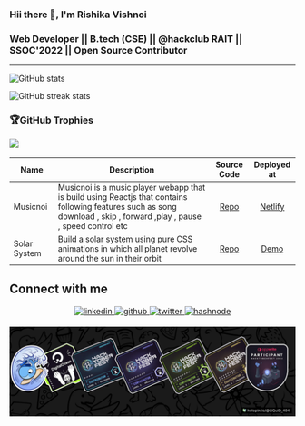   

### Hii there 👋, I'm  Rishika Vishnoi 
   
   
### Web Developer || B.tech (CSE) ||  @hackclub RAIT || SSOC'2022 || Open Source Contributor
 
 
---



<!-- 
![](https://github-readme-stats.vercel.app/api/top-langs/?username=rishikavishnoi&theme=radical&hide_border=false&include_all_commits=false&count_private=false&layout=compact)

 -->
![GitHub stats](https://github-readme-stats.vercel.app/api?username=rishikavishnoi&show_icons=true&theme=tokyonight)  






![GitHub streak stats](https://github-readme-streak-stats.herokuapp.com/?user=rishikavishnoi&theme=tokyonight)  

 
 ### 🏆GitHub Trophies
![](https://github-profile-trophy.vercel.app/?username=rishikavishnoi&theme=tokyonight&no-frame=true&no-bg=true&margin-w=4)


 
 
Name |Description | Source Code   | Deployed at   | 
---  | ---        |:------------: |:-------------:|
Musicnoi | Musicnoi is a music player webapp  that is build using  Reactjs that contains following features such as song download , skip , forward ,play , pause , speed control etc  | [Repo](https://github.com/Rishikavishnoi/Music-player-ReactJs) | [Netlify](https://musicnoi.netlify.app/)
Solar System | Build a solar system using pure CSS animations in which all planet revolve around the sun in their orbit  | [Repo](https://github.com/Rishikavishnoi/solar-system) | [Demo](https://rishikavishnoi.github.io/solar-system/)


<!-- # 💻 Tech Stack:
![C](https://img.shields.io/badge/c-%2300599C.svg?style=for-the-badge&logo=c&logoColor=white) ![Java](https://img.shields.io/badge/java-%23ED8B00.svg?style=for-the-badge&logo=java&logoColor=white) ![HTML5](https://img.shields.io/badge/html5-%23E34F26.svg?style=for-the-badge&logo=html5&logoColor=white) ![CSS3](https://img.shields.io/badge/css3-%231572B6.svg?style=for-the-badge&logo=css3&logoColor=white) ![JavaScript](https://img.shields.io/badge/javascript-%23323330.svg?style=for-the-badge&logo=javascript&logoColor=%23F7DF1E) ![PHP](https://img.shields.io/badge/php-%23777BB4.svg?style=for-the-badge&logo=php&logoColor=white) ![Python](https://img.shields.io/badge/python-3670A0?style=for-the-badge&logo=python&logoColor=ffdd54) ![React](https://img.shields.io/badge/react-%2320232a.svg?style=for-the-badge&logo=react&logoColor=%2361DAFB) ![SASS](https://img.shields.io/badge/SASS-hotpink.svg?style=for-the-badge&logo=SASS&logoColor=white) ![MongoDB](https://img.shields.io/badge/MongoDB-%234ea94b.svg?style=for-the-badge&logo=mongodb&logoColor=white) ![MySQL](https://img.shields.io/badge/mysql-%2300f.svg?style=for-the-badge&logo=mysql&logoColor=white) ![Bootstrap](https://img.shields.io/badge/bootstrap-%23563D7C.svg?style=for-the-badge&logo=bootstrap&logoColor=white) ![TailwindCSS](https://img.shields.io/badge/tailwindcss-%2338B2AC.svg?style=for-the-badge&logo=tailwind-css&logoColor=white)
-->



## Connect with me  
<div align="center">
<a href="https://linkedin.com/in/rishika-vishnoi-94a0b9213/" target="_blank">
<img src=https://img.shields.io/badge/linkedin-%231E77B5.svg?&style=for-the-badge&logo=linkedin&logoColor=white alt=linkedin style="margin-bottom: 5px;" />
</a>
<a href="https://github.com/Rishikavishnoi" target="_blank">
<img src=https://img.shields.io/badge/github-%2324292e.svg?&style=for-the-badge&logo=github&logoColor=white alt=github style="margin-bottom: 5px;" />
</a>
<a href="https://twitter.com/vishnoi_rishika" target="_blank">
<img src=https://img.shields.io/badge/twitter-%2300acee.svg?&style=for-the-badge&logo=twitter&logoColor=white alt=twitter style="margin-bottom: 5px;" />
</a> 
<a href="https://hashnode.com/@rishikavishnoi" target="_blank">
<img src=https://img.shields.io/badge/hashnode-%232962FF.svg?&style=for-the-badge&logo=hashnode&logoColor=white alt=hashnode style="margin-bottom: 5px;" />
</a>  
</div>  



 <!--[![](https://visitcount.itsvg.in/api?id=rishikavishnoi&icon=0&color=1)](https://visitcount.itsvg.in)-->
  

 <!-- #### ✍️ Random Dev Quote
![](https://quotes-github-readme.vercel.app/api?type=horizontal&theme=radical)
-->
<!--  ![GitHub Activity Graph](https://activity-graph.herokuapp.com/graph?username=rishikavishnoi)  -->
<!-- [![Rishika's github activity graph](https://activity-graph.herokuapp.com/graph?username=rishikavishnoi)](https://github.com/rishikavishnoi/github-readme-activity-graph) -->

![image](board.webp)


